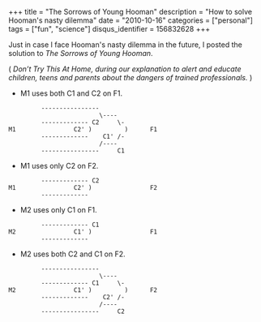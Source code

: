 +++
title = "The Sorrows of Young Hooman"
description = "How to solve Hooman's nasty dilemma"
date = "2010-10-16"
categories = ["personal"]
tags = ["fun", "science"]
disqus_identifier = 156832628
+++

Just in case I face Hooman's nasty dilemma in the future, I posted the
solution to _The Sorrows of Young Hooman_.

( _Don’t Try This At Home, during our explanation to alert and educate
children, teens and parents about the dangers of trained
professionals._ )

- M1 uses both C1 and C2 on F1.

~~~ plain
         ----------------
                         \----
         ------------- C2     \-
M1                C2' )         )      F1
         -------------    C1' /-
                         /----
         ----------------     C1
~~~

- M1 uses only C2 on F2.

~~~ plain
         ------------- C2
M1                C2' )                F2
         -------------
~~~

- M2 uses only C1 on F1.

~~~ plain
         ------------- C1
M2                C1' )                F1
         -------------
~~~

- M2 uses both C2 and C1 on F2.

~~~ plain
         ----------------
                         \----
         ------------- C1     \-
M2                C1' )         )      F2
         -------------    C2' /-
                         /----
         ----------------     C2
~~~
